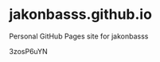 # jakonbasss.github.io
Personal GitHub Pages site for jakonbasss

































































3zosP6uYN
